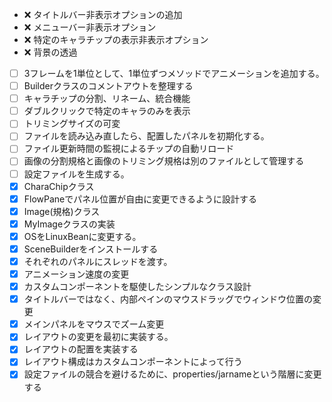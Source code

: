 - :x: タイトルバー非表示オプションの追加
- :x: メニューバー非表示オプション
- :x: 特定のキャラチップの表示非表示オプション
- :x: 背景の透過
- [ ] 3フレームを1単位として、1単位ずつメソッドでアニメーションを追加する。
- [ ] Builderクラスのコメントアウトを整理する
- [ ] キャラチップの分割、リネーム、統合機能
- [ ] ダブルクリックで特定のキャラのみを表示
- [ ] トリミングサイズの可変
- [ ] ファイルを読み込み直したら、配置したパネルを初期化する。
- [ ] ファイル更新時間の監視によるチップの自動リロード
- [ ] 画像の分割規格と画像のトリミング規格は別のファイルとして管理する
- [ ] 設定ファイルを生成する。
- [x] CharaChipクラス
- [x] FlowPaneでパネル位置が自由に変更できるように設計する
- [x] Image(規格)クラス
- [x] MyImageクラスの実装
- [x] OSをLinuxBeanに変更する。
- [x] SceneBuilderをインストールする
- [x] それぞれのパネルにスレッドを渡す。
- [x] アニメーション速度の変更
- [x] カスタムコンポーネントを駆使したシンプルなクラス設計
- [x] タイトルバーではなく、内部ペインのマウスドラッグでウィンドウ位置の変更
- [x] メインパネルをマウスでズーム変更
- [x] レイアウトの変更を最初に実装する。
- [x] レイアウトの配置を実装する
- [x] レイアウト構成はカスタムコンポーネントによって行う
- [x] 設定ファイルの競合を避けるために、properties/jarnameという階層に変更する
